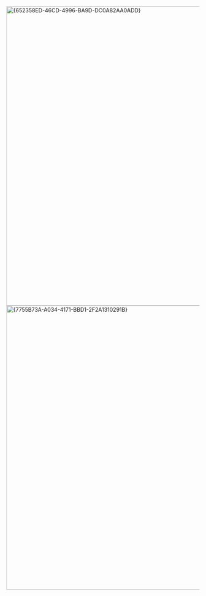 <img width="963" height="780" alt="{652358ED-46CD-4996-BA9D-DC0A82AA0ADD}" src="https://github.com/user-attachments/assets/5130d68e-52a3-4edb-9b59-fcb68d17a752" />
<img width="993" height="741" alt="{7755B73A-A034-4171-BBD1-2F2A1310291B}" src="https://github.com/user-attachments/assets/a485056e-7d1b-4fc3-865e-a40778577870" />


